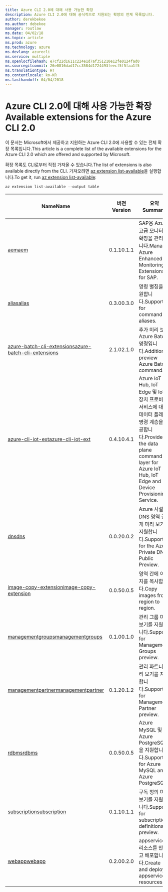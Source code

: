 ```yaml
---
title: Azure CLI 2.0에 대해 사용 가능한 확장
description: Azure CLI 2.0에 대해 공식적으로 지원되는 확장의 전체 목록입니다.
author: derekbekoe
ms.author: debekoe
manager: routlaw
ms.date: 04/02/18
ms.topic: article
ms.prod: azure
ms.technology: azure
ms.devlang: azurecli
ms.service: multiple
ms.openlocfilehash: e7cf22d1611c224e1d7af351210e12fe0124fad0
ms.sourcegitcommit: 26e0816dad17cc3584d1724493feecf5f5faa1f5
ms.translationtype: HT
ms.contentlocale: ko-KR
ms.lasthandoff: 04/04/2018
---
```

# <a name="available-extensions-for-the-azure-cli-20"></a><span data-ttu-id="a9510-103">Azure CLI 2.0에 대해 사용 가능한 확장</span><span class="sxs-lookup"><span data-stu-id="a9510-103">Available extensions for the Azure CLI 2.0</span></span>

<span data-ttu-id="a9510-104">이 문서는 Microsoft에서 제공하고 지원하는 Azure CLI 2.0에 사용할 수 있는 전체 확장 목록입니다.</span><span class="sxs-lookup"><span data-stu-id="a9510-104">This article is a complete list of the available extensions for the Azure CLI 2.0 which are offered and supported by Microsoft.</span></span>

<span data-ttu-id="a9510-105">확장 목록도 CLI로부터 직접 가져올 수 있습니다.</span><span class="sxs-lookup"><span data-stu-id="a9510-105">The list of extensions is also available directly from the CLI.</span></span> <span data-ttu-id="a9510-106">가져오려면 [az extension list-available](/cli/azure/extension?view=azure-cli-latest#az-extension-list-available)을 실행합니다.</span><span class="sxs-lookup"><span data-stu-id="a9510-106">To get it, run [az extension list-available](/cli/azure/extension?view=azure-cli-latest#az-extension-list-available):</span></span>

```azurecli
az extension list-available --output table
```

| <span data-ttu-id="a9510-107">Name</span><span class="sxs-lookup"><span data-stu-id="a9510-107">Name</span></span> | <span data-ttu-id="a9510-108">버전</span><span class="sxs-lookup"><span data-stu-id="a9510-108">Version</span></span> | <span data-ttu-id="a9510-109">요약</span><span class="sxs-lookup"><span data-stu-id="a9510-109">Summary</span></span> | <span data-ttu-id="a9510-110">미리 보기</span><span class="sxs-lookup"><span data-stu-id="a9510-110">Preview</span></span> |
|------|---------|---------|---------|
| [<span data-ttu-id="a9510-111">aem</span><span class="sxs-lookup"><span data-stu-id="a9510-111">aem</span></span>](https://github.com/Azure/azure-cli-extensions) | <span data-ttu-id="a9510-112">0.1.1</span><span class="sxs-lookup"><span data-stu-id="a9510-112">0.1.1</span></span> | <span data-ttu-id="a9510-113">SAP용 Azure 고급 모니터링 확장을 관리합니다.</span><span class="sxs-lookup"><span data-stu-id="a9510-113">Manage Azure Enhanced Monitoring Extensions for SAP.</span></span> |  |
| [<span data-ttu-id="a9510-114">alias</span><span class="sxs-lookup"><span data-stu-id="a9510-114">alias</span></span>](https://github.com/Azure/azure-cli-extensions) | <span data-ttu-id="a9510-115">0.3.0</span><span class="sxs-lookup"><span data-stu-id="a9510-115">0.3.0</span></span> | <span data-ttu-id="a9510-116">명령 별칭을 지원합니다.</span><span class="sxs-lookup"><span data-stu-id="a9510-116">Support for command aliases.</span></span> | <span data-ttu-id="a9510-117">예</span><span class="sxs-lookup"><span data-stu-id="a9510-117">Yes</span></span> |
| [<span data-ttu-id="a9510-118">azure-batch-cli-extensions</span><span class="sxs-lookup"><span data-stu-id="a9510-118">azure-batch-cli-extensions</span></span>](https://github.com/Azure/azure-batch-cli-extensions) | <span data-ttu-id="a9510-119">2.1.0</span><span class="sxs-lookup"><span data-stu-id="a9510-119">2.1.0</span></span> | <span data-ttu-id="a9510-120">추가 미리 보기 Azure Batch 명령입니다.</span><span class="sxs-lookup"><span data-stu-id="a9510-120">Additional preview Azure Batch commands.</span></span> |  |
| [<span data-ttu-id="a9510-121">azure-cli-iot-ext</span><span class="sxs-lookup"><span data-stu-id="a9510-121">azure-cli-iot-ext</span></span>](https://github.com/azure/azure-iot-cli-extension) | <span data-ttu-id="a9510-122">0.4.1</span><span class="sxs-lookup"><span data-stu-id="a9510-122">0.4.1</span></span> | <span data-ttu-id="a9510-123">Azure IoT Hub, IoT Edge 및 IoT 장치 프로비전 서비스에 대한 데이터 플레인 명령 계층을 제공합니다.</span><span class="sxs-lookup"><span data-stu-id="a9510-123">Provides the data plane command layer for Azure IoT Hub, IoT Edge and IoT Device Provisioning Service.</span></span> |  |
| [<span data-ttu-id="a9510-124">dns</span><span class="sxs-lookup"><span data-stu-id="a9510-124">dns</span></span>](https://github.com/Azure/azure-cli-extensions) | <span data-ttu-id="a9510-125">0.0.2</span><span class="sxs-lookup"><span data-stu-id="a9510-125">0.0.2</span></span> | <span data-ttu-id="a9510-126">Azure 사설 DNS 영역 공개 미리 보기를 지원합니다.</span><span class="sxs-lookup"><span data-stu-id="a9510-126">Support for the Azure Private DNS Public Preview.</span></span> |  |
| [<span data-ttu-id="a9510-127">image-copy-extension</span><span class="sxs-lookup"><span data-stu-id="a9510-127">image-copy-extension</span></span>](https://github.com/Azure/azure-cli-extensions) | <span data-ttu-id="a9510-128">0.0.5</span><span class="sxs-lookup"><span data-stu-id="a9510-128">0.0.5</span></span> | <span data-ttu-id="a9510-129">영역 간에 이미지를 복사합니다.</span><span class="sxs-lookup"><span data-stu-id="a9510-129">Copy images from region to region.</span></span> |  |
| [<span data-ttu-id="a9510-130">managementgroups</span><span class="sxs-lookup"><span data-stu-id="a9510-130">managementgroups</span></span>](https://github.com/Azure/azure-cli-extensions) | <span data-ttu-id="a9510-131">0.1.0</span><span class="sxs-lookup"><span data-stu-id="a9510-131">0.1.0</span></span> | <span data-ttu-id="a9510-132">관리 그룹 미리 보기를 지원합니다.</span><span class="sxs-lookup"><span data-stu-id="a9510-132">Support for Management Groups preview.</span></span> | <span data-ttu-id="a9510-133">예</span><span class="sxs-lookup"><span data-stu-id="a9510-133">Yes</span></span> |
| [<span data-ttu-id="a9510-134">managementpartner</span><span class="sxs-lookup"><span data-stu-id="a9510-134">managementpartner</span></span>](https://github.com/Azure/azure-cli-extensions) | <span data-ttu-id="a9510-135">0.1.2</span><span class="sxs-lookup"><span data-stu-id="a9510-135">0.1.2</span></span> | <span data-ttu-id="a9510-136">관리 파트너 미리 보기를 지원합니다.</span><span class="sxs-lookup"><span data-stu-id="a9510-136">Support for Management Partner preview.</span></span> | <span data-ttu-id="a9510-137">예</span><span class="sxs-lookup"><span data-stu-id="a9510-137">Yes</span></span> |
| [<span data-ttu-id="a9510-138">rdbms</span><span class="sxs-lookup"><span data-stu-id="a9510-138">rdbms</span></span>](https://github.com/Azure/azure-cli-extensions) | <span data-ttu-id="a9510-139">0.0.5</span><span class="sxs-lookup"><span data-stu-id="a9510-139">0.0.5</span></span> | <span data-ttu-id="a9510-140">Azure MySQL 및 Azure PostgreSQL을 지원합니다.</span><span class="sxs-lookup"><span data-stu-id="a9510-140">Support for Azure MySQL and Azure PostgreSQL.</span></span> |  |
| [<span data-ttu-id="a9510-141">subscription</span><span class="sxs-lookup"><span data-stu-id="a9510-141">subscription</span></span>](https://github.com/Azure/azure-cli-extensions) | <span data-ttu-id="a9510-142">0.1.1</span><span class="sxs-lookup"><span data-stu-id="a9510-142">0.1.1</span></span> | <span data-ttu-id="a9510-143">구독 정의 미리 보기를 지원합니다.</span><span class="sxs-lookup"><span data-stu-id="a9510-143">Support for subscription definitions preview.</span></span> | <span data-ttu-id="a9510-144">예</span><span class="sxs-lookup"><span data-stu-id="a9510-144">Yes</span></span> |
| [<span data-ttu-id="a9510-145">webapp</span><span class="sxs-lookup"><span data-stu-id="a9510-145">webapp</span></span>](https://github.com/Azure/azure-cli-extensions) | <span data-ttu-id="a9510-146">0.2.0</span><span class="sxs-lookup"><span data-stu-id="a9510-146">0.2.0</span></span> | <span data-ttu-id="a9510-147">appservice 리소스를 만들고 배포합니다.</span><span class="sxs-lookup"><span data-stu-id="a9510-147">Create and deploy appservice resources.</span></span> | <span data-ttu-id="a9510-148">예</span><span class="sxs-lookup"><span data-stu-id="a9510-148">Yes</span></span> |
